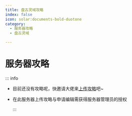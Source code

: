 ```yaml
---
title: 盘古灵域攻略
index: false
icon: solar:documents-bold-duotone
category:
  - 服务器攻略
  - 盘古灵域

---
```


# 服务器攻略

:::  info

* 目前还没有攻略呢，快邀请大佬来[上传攻略](https://servers.panling.link/other/post)吧~

* 在此服务器上传攻略与申请编辑需获得服务器管理员的授权

  :::
